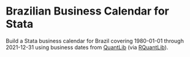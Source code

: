 Brazilian Business Calendar for Stata
=====================================

Build a Stata business calendar for Brazil covering 1980-01-01 through
2021-12-31 using business dates from [QuantLib][ql] (via [RQuantLib][rq]).


[ql]: https://www.quantlib.org
[rq]: https://cran.r-project.org/web/packages/RQuantLib/index.html
